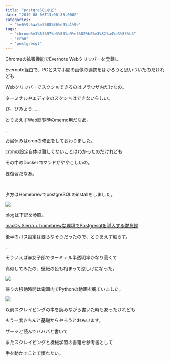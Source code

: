 ```yaml
---
title: "postgreSQLなど"
date: "2019-08-06T13:00:33.000Z"
categories: 
  - "%e6%9c%aa%e5%88%86%e9%a1%9e"
tags: 
  - "chrome%e3%83%97%e3%83%a9%e3%82%b0%e3%82%a4%e3%83%b3"
  - "cron"
  - "postgresql"
---
```


Chromeの拡張機能でEvernote Webクリッパーを登録し

Evernote経由で、PCとスマホ間の画像の連携をはかろうと思いついたのだけれども

Webクリッパーでスクショできるのはブラウザ内だけなの。

ターミナルやエディタのスクショはできないらしい。

び、びみょう……

とりあえずWeb閲覧時のmemo用だなあ。

.

お昼休みはcronの修正をしておわりました。

cronの設定自体は難しくないことはわかったのだけれども

その中のDockerコマンドがややこしいの。

要復習だなあ。

.

夕方はHomebrewでpostgreSQLのinstallをしました。

![](images/2019-08-06_2343974619062585370.png)

blogは下記を参照。

[macOs Sierra + homebrewな環境でPostgresqlを導入する備忘録](https://qiita.com/gooddoog/items/1f986c1a6c0f253bd4e2)

後半のパス設定は要らなそうだったので、とりあえず触らず。

.

そういえば@女子部でターミナル半透明率かなり高くて

真似してみたの、壁紙の色も相まって涼しげになった。

![](images/2019-08-07_09198670850115965570.png)

帰りの移動時間は電車内でPythonの動画を観ていました。

![](images/img_20190806_2113355494103769357290468.jpg)

以前スクレイピングの本を読みながら書いた時もあったけれども

もう一度きちんと基礎からやろうとおもいます。

ザーッと読んでバババと書いて

またスクレイピングと機械学習の書籍を参考書として

手を動かすことで慣れたい。
